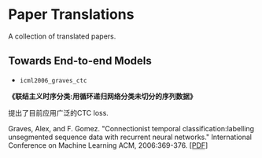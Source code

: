 # Paper Translations
A collection of translated papers.

## Towards End-to-end Models
- `icml2006_graves_ctc`

**《联结主义时序分类:用循环递归网络分类未切分的序列数据》**

提出了目前应用广泛的CTC loss.

Graves, Alex, and F. Gomez. "Connectionist temporal classification:labelling unsegmented sequence data with recurrent neural networks." International Conference on Machine Learning ACM, 2006:369-376. [[PDF]](http://www.cs.toronto.edu/~graves/icml_2006.pdf)

